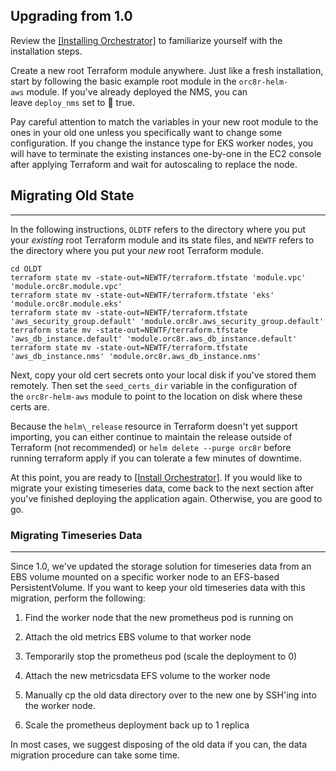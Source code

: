 ## Upgrading from 1.0

Review the [[Installing
Orchestrator]](https://facebookincubator.github.io/magma/docs/next/orc8r/deploy_install) to
familiarize yourself with the installation steps.

Create a new root Terraform module anywhere. Just like a fresh installation, start by following the basic example root module in
the ```orc8r-helm-aws``` module. If you\'ve already deployed the NMS, you can leave ```deploy_nms``` set to &#x1F53A; true.

Pay careful attention to match the variables in your new root module to the ones in your old one unless you specifically want to change some configuration. If you change the instance type for EKS worker nodes, you will have to terminate the existing instances one-by-one in the EC2 console after applying Terraform and wait for autoscaling to replace the node.

## Migrating Old State
-------------------

In the following instructions, ```OLDTF``` refers to the directory where you put your *existing* root Terraform module and its state files, and ```NEWTF``` refers to the directory where you put your *new* root Terraform module.

```
cd OLDT
terraform state mv -state-out=NEWTF/terraform.tfstate 'module.vpc' 'module.orc8r.module.vpc'
terraform state mv -state-out=NEWTF/terraform.tfstate 'eks' 'module.orc8r.module.eks'
terraform state mv -state-out=NEWTF/terraform.tfstate 'aws_security_group.default' 'module.orc8r.aws_security_group.default'
terraform state mv -state-out=NEWTF/terraform.tfstate 'aws_db_instance.default' 'module.orc8r.aws_db_instance.default'
terraform state mv -state-out=NEWTF/terraform.tfstate 'aws_db_instance.nms' 'module.orc8r.aws_db_instance.nms'
```

Next, copy your old cert secrets onto your local disk if you\'ve stored them remotely. Then set the ```seed_certs_dir``` variable in the
configuration of the ```orc8r-helm-aws``` module to point to the location on disk where these certs are.

Because the ```helm\_release``` resource in Terraform doesn\'t yet support importing, you can either continue to maintain the release outside of Terraform (not recommended) or ```helm delete --purge orc8r``` before running terraform apply if you can tolerate a few minutes of downtime.

At this point, you are ready to [[Install
Orchestrator]](https://facebookincubator.github.io/magma/docs/next/orc8r/deploy_install).
If you would like to migrate your existing timeseries data, come back to the next section after you\'ve finished deploying the application again. Otherwise, you are good to go.


### Migrating Timeseries Data
-------------------------

Since 1.0, we\'ve updated the storage solution for timeseries data from an EBS volume mounted on a specific worker node to an EFS-based
PersistentVolume. If you want to keep your old timeseries data with this migration, perform the following:

 1.  Find the worker node that the new prometheus pod is running on

 2.  Attach the old metrics EBS volume to that worker node

 3.  Temporarily stop the prometheus pod (scale the deployment to 0)

 4.  Attach the new metricsdata EFS volume to the worker node

 5.  Manually cp the old data directory over to the new one by SSH\'ing
    into the worker node.

 6.  Scale the prometheus deployment back up to 1 replica

In most cases, we suggest disposing of the old data if you can, the data migration procedure can take some time.
